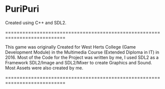 # PuriPuri
Created using C++ and SDL2.

===========================================================================

This game was originally Created for West Herts College (Game Development Module)
in the Multimedia Course (Extended Diploma in IT) in 2016.
Most of the Code for the Project was written by me, I used SDL2 as a Framework 
SDL2/Image and SDL2/Mixer to create Graphics and Sound.
Most Assets were also created by me.

===========================================================================

